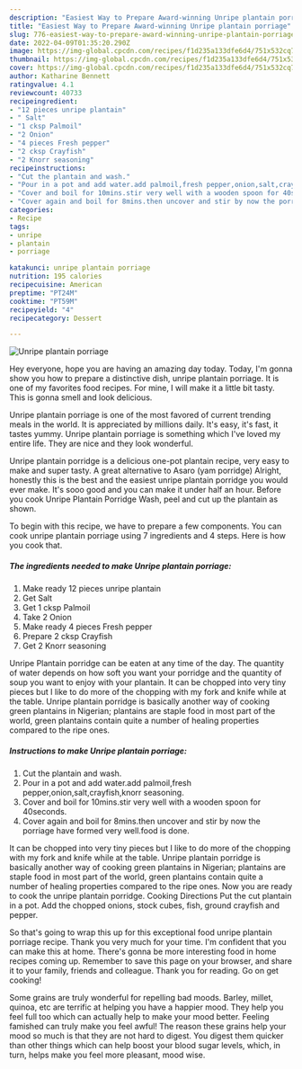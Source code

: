 ```yaml
---
description: "Easiest Way to Prepare Award-winning Unripe plantain porriage"
title: "Easiest Way to Prepare Award-winning Unripe plantain porriage"
slug: 776-easiest-way-to-prepare-award-winning-unripe-plantain-porriage
date: 2022-04-09T01:35:20.290Z
image: https://img-global.cpcdn.com/recipes/f1d235a133dfe6d4/751x532cq70/unripe-plantain-porriage-recipe-main-photo.jpg
thumbnail: https://img-global.cpcdn.com/recipes/f1d235a133dfe6d4/751x532cq70/unripe-plantain-porriage-recipe-main-photo.jpg
cover: https://img-global.cpcdn.com/recipes/f1d235a133dfe6d4/751x532cq70/unripe-plantain-porriage-recipe-main-photo.jpg
author: Katharine Bennett
ratingvalue: 4.1
reviewcount: 40733
recipeingredient:
- "12 pieces unripe plantain"
- " Salt"
- "1 cksp Palmoil"
- "2 Onion"
- "4 pieces Fresh pepper"
- "2 cksp Crayfish"
- "2 Knorr seasoning"
recipeinstructions:
- "Cut the plantain and wash."
- "Pour in a pot and add water.add palmoil,fresh pepper,onion,salt,crayfish,knorr seasoning."
- "Cover and boil for 10mins.stir very well with a wooden spoon for 40seconds."
- "Cover again and boil for 8mins.then uncover and stir by now the porriage have formed very well.food is done."
categories:
- Recipe
tags:
- unripe
- plantain
- porriage

katakunci: unripe plantain porriage 
nutrition: 195 calories
recipecuisine: American
preptime: "PT24M"
cooktime: "PT59M"
recipeyield: "4"
recipecategory: Dessert

---
```



![Unripe plantain porriage](https://img-global.cpcdn.com/recipes/f1d235a133dfe6d4/751x532cq70/unripe-plantain-porriage-recipe-main-photo.jpg)

Hey everyone, hope you are having an amazing day today. Today, I'm gonna show you how to prepare a distinctive dish, unripe plantain porriage. It is one of my favorites food recipes. For mine, I will make it a little bit tasty. This is gonna smell and look delicious.

Unripe plantain porriage is one of the most favored of current trending meals in the world. It is appreciated by millions daily. It's easy, it's fast, it tastes yummy. Unripe plantain porriage is something which I've loved my entire life. They are nice and they look wonderful.

Unripe plantain porridge is a delicious one-pot plantain recipe, very easy to make and super tasty. A great alternative to Asaro (yam porridge) Alright, honestly this is the best and the easiest unripe plantain porridge you would ever make. It&#39;s sooo good and you can make it under half an hour. Before you cook Unripe Plantain Porridge Wash, peel and cut up the plantain as shown.


To begin with this recipe, we have to prepare a few components. You can cook unripe plantain porriage using 7 ingredients and 4 steps. Here is how you cook that.

<!--inarticleads1-->

##### The ingredients needed to make Unripe plantain porriage:

1. Make ready 12 pieces unripe plantain
1. Get  Salt
1. Get 1 cksp Palmoil
1. Take 2 Onion
1. Make ready 4 pieces Fresh pepper
1. Prepare 2 cksp Crayfish
1. Get 2 Knorr seasoning


Unripe Plantain porridge can be eaten at any time of the day. The quantity of water depends on how soft you want your porridge and the quantity of soup you want to enjoy with your plantain. It can be chopped into very tiny pieces but I like to do more of the chopping with my fork and knife while at the table. Unripe plantain porridge is basically another way of cooking green plantains in Nigerian; plantains are staple food in most part of the world, green plantains contain quite a number of healing properties compared to the ripe ones. 

<!--inarticleads2-->

##### Instructions to make Unripe plantain porriage:

1. Cut the plantain and wash.
1. Pour in a pot and add water.add palmoil,fresh pepper,onion,salt,crayfish,knorr seasoning.
1. Cover and boil for 10mins.stir very well with a wooden spoon for 40seconds.
1. Cover again and boil for 8mins.then uncover and stir by now the porriage have formed very well.food is done.


It can be chopped into very tiny pieces but I like to do more of the chopping with my fork and knife while at the table. Unripe plantain porridge is basically another way of cooking green plantains in Nigerian; plantains are staple food in most part of the world, green plantains contain quite a number of healing properties compared to the ripe ones. Now you are ready to cook the unripe plantain porridge. Cooking Directions Put the cut plantain in a pot. Add the chopped onions, stock cubes, fish, ground crayfish and pepper. 

So that's going to wrap this up for this exceptional food unripe plantain porriage recipe. Thank you very much for your time. I'm confident that you can make this at home. There's gonna be more interesting food in home recipes coming up. Remember to save this page on your browser, and share it to your family, friends and colleague. Thank you for reading. Go on get cooking!

Some grains are truly wonderful for repelling bad moods. Barley, millet, quinoa, etc are terrific at helping you have a happier mood. They help you feel full too which can actually help to make your mood better. Feeling famished can truly make you feel awful! The reason these grains help your mood so much is that they are not hard to digest. You digest them quicker than other things which can help boost your blood sugar levels, which, in turn, helps make you feel more pleasant, mood wise.
